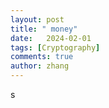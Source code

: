 ```yaml
---
layout: post
title: " money"
date:   2024-02-01
tags: [Cryptography]
comments: true
author: zhang
---
```


s
